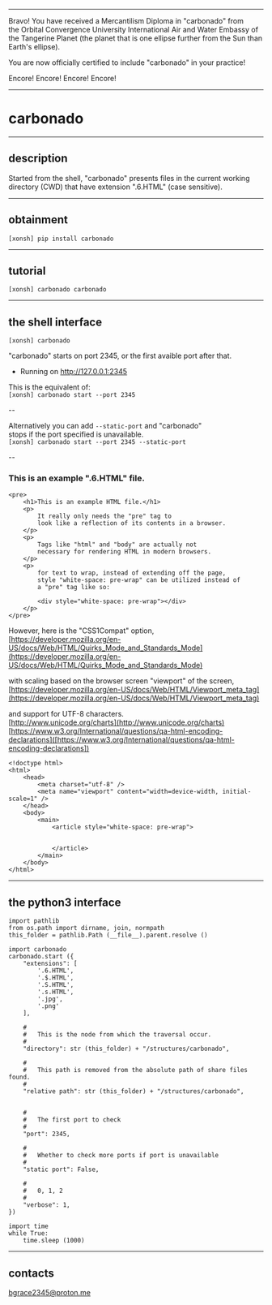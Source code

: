 


******

Bravo!  You have received a Mercantilism Diploma in "carbonado" from   
the Orbital Convergence University International Air and Water 
Embassy of the Tangerine Planet (the planet that is one ellipse further from
the Sun than Earth's ellipse).

You are now officially certified to include "carbonado" in your practice!

Encore! Encore! Encore! Encore!

******


# carbonado

---

## description
Started from the shell, "carbonado" presents files in the current working    
directory (CWD) that have extension ".6.HTML" (case sensitive).

---		
	
## obtainment
`[xonsh] pip install carbonado`

---

## tutorial
`[xonsh] carbonado carbonado`

---	


## the shell interface
`[xonsh] carbonado`

"carbonado" starts on port 2345, or the first avaible port after that.  
 * Running on http://127.0.0.1:2345  

This is the equivalent of:   
`[xonsh] carbonado start --port 2345`   

--
  
Alternatively you can add `--static-port` and "carbonado"   
stops if the port specified is unavailable.  
`[xonsh] carbonado start --port 2345 --static-port`   

--

### This is an example ".6.HTML" file.


```
<pre>
	<h1>This is an example HTML file.</h1>
	<p>
		It really only needs the "pre" tag to    
		look like a reflection of its contents in a browser.   
	</p>   
	<p>
		Tags like "html" and "body" are actually not   
		necessary for rendering HTML in modern browsers.  
	</p>   
	<p>  
		for text to wrap, instead of extending off the page,    
		style "white-space: pre-wrap" can be utilized instead of 
		a "pre" tag like so:
		
		<div style="white-space: pre-wrap"></div>
	</p>
</pre>
```


However, here is the "CSS1Compat" option,   
[https://developer.mozilla.org/en-US/docs/Web/HTML/Quirks_Mode_and_Standards_Mode](https://developer.mozilla.org/en-US/docs/Web/HTML/Quirks_Mode_and_Standards_Mode)   

with scaling based on the browser screen "viewport" of the screen,  
[https://developer.mozilla.org/en-US/docs/Web/HTML/Viewport_meta_tag](https://developer.mozilla.org/en-US/docs/Web/HTML/Viewport_meta_tag)  

and support for UTF-8 characters.    
[http://www.unicode.org/charts](http://www.unicode.org/charts)    
[https://www.w3.org/International/questions/qa-html-encoding-declarations]([https://www.w3.org/International/questions/qa-html-encoding-declarations])     



```
<!doctype html>
<html>
	<head>	
		<meta charset="utf-8" />
		<meta name="viewport" content="width=device-width, initial-scale=1" />
	</head>
	<body>
		<main>
			<article style="white-space: pre-wrap">
				
			
			</article>
		</main>
	</body>
</html>
```

---

## the python3 interface
```
import pathlib
from os.path import dirname, join, normpath
this_folder = pathlib.Path (__file__).parent.resolve ()

import carbonado
carbonado.start ({
	"extensions": [ 
		'.6.HTML',
		'.$.HTML',
		'.S.HTML',
		'.s.HTML', 
		'.jpg', 
		'.png' 
	],
	
	#
	#	This is the node from which the traversal occur.
	#
	"directory": str (this_folder) + "/structures/carbonado",
	
	#
	#	This path is removed from the absolute path of share files found.
	#
	"relative path": str (this_folder) + "/structures/carbonado",
	
	
	#
	#	The first port to check
	#
	"port": 2345,
	
	#
	#	Whether to check more ports if port is unavailable
	#
	"static port": False,
	
	#
	#	0, 1, 2
	#
	"verbose": 1,
})

import time
while True:
	time.sleep (1000)
```

---

## contacts
bgrace2345@proton.me

